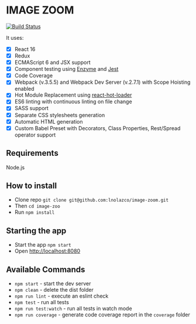 # IMAGE ZOOM

[![Build Status](https://travis-ci.org/lnolazco/image-zoom.svg?branch=master)](https://travis-ci.org/lnolazco/image-zoom)

It uses: 

- [x] React 16
- [x] Redux
- [x] ECMAScript 6 and JSX support
- [x] Component testing using [Enzyme](https://github.com/airbnb/enzyme) and [Jest](https://facebook.github.io/jest)
- [x] Code Coverage
- [x] Webpack (v.3.5.5) and Webpack Dev Server (v.2.7.1) with Scope Hoisting enabled
- [x] Hot Module Replacement using [react-hot-loader](https://github.com/gaearon/react-hot-loader)
- [x] ES6 linting with continuous linting on file change
- [x] SASS support
- [x] Separate CSS stylesheets generation
- [x] Automatic HTML generation
- [x] Custom Babel Preset with Decorators, Class Properties, Rest/Spread operator support

## Requirements
Node.js

## How to install
- Clone repo `git clone git@github.com:lnolazco/image-zoom.git`
- Then `cd image-zoo`
- Run `npm install`

## Starting the app
- Start the app `npm start`
- Open [http://localhost:8080](http://localhost:8080)

## Available Commands

- `npm start` - start the dev server
- `npm clean` - delete the dist folder
- `npm run lint` - execute an eslint check
- `npm test` - run all tests
- `npm run test:watch` - run all tests in watch mode
- `npm run coverage` - generate code coverage report in the `coverage` folder
